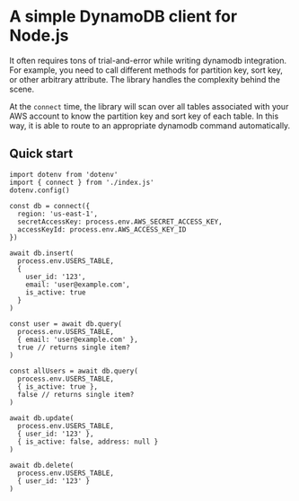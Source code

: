 # A simple DynamoDB client for Node.js

It often requires tons of trial-and-error while writing dynamodb integration. For example, you need to call different methods for partition key, sort key, or other arbitrary attribute. The library handles the complexity behind the scene.

At the `connect` time, the library will scan over all tables associated with your AWS account to know the partition key and sort key of each table. In this way, it is able to route to an appropriate dynamodb command automatically.

## Quick start

    import dotenv from 'dotenv'
    import { connect } from './index.js'
    dotenv.config()

    const db = connect({
      region: 'us-east-1',
      secretAccessKey: process.env.AWS_SECRET_ACCESS_KEY,
      accessKeyId: process.env.AWS_ACCESS_KEY_ID
    })

    await db.insert(
      process.env.USERS_TABLE,
      {
        user_id: '123',
        email: 'user@example.com',
        is_active: true
      }
    )

    const user = await db.query(
      process.env.USERS_TABLE,
      { email: 'user@example.com' },
      true // returns single item?
    )

    const allUsers = await db.query(
      process.env.USERS_TABLE,
      { is_active: true },
      false // returns single item?
    )

    await db.update(
      process.env.USERS_TABLE,
      { user_id: '123' },
      { is_active: false, address: null }
    )

    await db.delete(
      process.env.USERS_TABLE,
      { user_id: '123' }
    )
